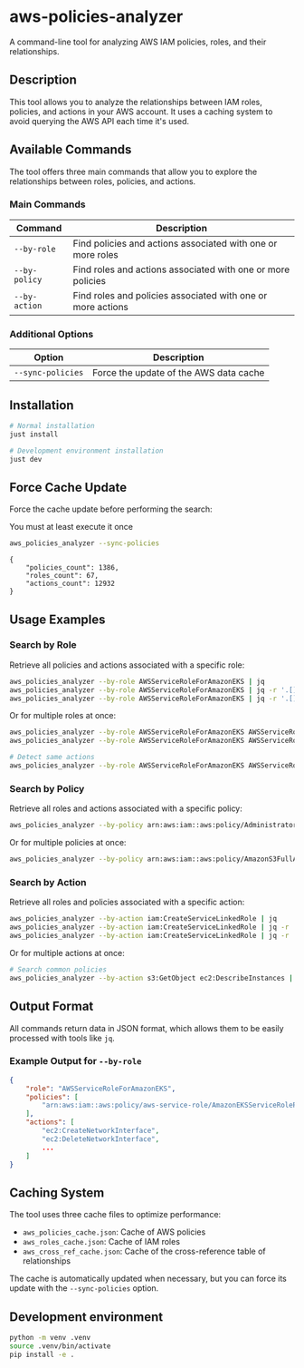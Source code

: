 # aws-policies-analyzer

A command-line tool for analyzing AWS IAM policies, roles, and their relationships.

## Description

This tool allows you to analyze the relationships between IAM roles, policies, and actions in your AWS account. It uses a caching system to avoid querying the AWS API each time it's used.

## Available Commands

The tool offers three main commands that allow you to explore the relationships between roles, policies, and actions.

### Main Commands

| Command       | Description                                                 |
| ------------- | ----------------------------------------------------------- |
| `--by-role`   | Find policies and actions associated with one or more roles |
| `--by-policy` | Find roles and actions associated with one or more policies |
| `--by-action` | Find roles and policies associated with one or more actions |

### Additional Options

| Option            | Description                            |
| ----------------- | -------------------------------------- |
| `--sync-policies` | Force the update of the AWS data cache |

## Installation

```bash
# Normal installation
just install

# Development environment installation
just dev
```

## Force Cache Update

Force the cache update before performing the search:

You must at least execute it once

```bash
aws_policies_analyzer --sync-policies
```

```text
{
    "policies_count": 1386,
    "roles_count": 67,
    "actions_count": 12932
}
```

## Usage Examples

### Search by Role

Retrieve all policies and actions associated with a specific role:

```bash
aws_policies_analyzer --by-role AWSServiceRoleForAmazonEKS | jq
aws_policies_analyzer --by-role AWSServiceRoleForAmazonEKS | jq -r '.[].policies[]'
aws_policies_analyzer --by-role AWSServiceRoleForAmazonEKS | jq -r '.[].actions[]'
```

Or for multiple roles at once:

```bash
aws_policies_analyzer --by-role AWSServiceRoleForAmazonEKS AWSServiceRoleForAmazonSSM | jq
aws_policies_analyzer --by-role AWSServiceRoleForAmazonEKS AWSServiceRoleForAmazonSSM | jq -r '.[]["policies"][]'

# Detect same actions
aws_policies_analyzer --by-role AWSServiceRoleForAmazonEKS AWSServiceRoleForAmazonSSM | jq -r '.[]["actions"][]' | sort | uniq -d
```

### Search by Policy

Retrieve all roles and actions associated with a specific policy:

```bash
aws_policies_analyzer --by-policy arn:aws:iam::aws:policy/AdministratorAccess | jq
```

Or for multiple policies at once:

```bash
aws_policies_analyzer --by-policy arn:aws:iam::aws:policy/AmazonS3FullAccess arn:aws:iam::aws:policy/AmazonEC2FullAccess | jq
```

### Search by Action

Retrieve all roles and policies associated with a specific action:

```bash
aws_policies_analyzer --by-action iam:CreateServiceLinkedRole | jq
aws_policies_analyzer --by-action iam:CreateServiceLinkedRole | jq -r '.[].policies[]'
aws_policies_analyzer --by-action iam:CreateServiceLinkedRole | jq -r '.[].action'
```

Or for multiple actions at once:

```bash
# Search common policies
aws_policies_analyzer --by-action s3:GetObject ec2:DescribeInstances | jq -r '.[]["policies"][]' | sort | uniq -d
```

## Output Format

All commands return data in JSON format, which allows them to be easily
processed with tools like `jq`.

### Example Output for `--by-role`

```json
{
    "role": "AWSServiceRoleForAmazonEKS",
    "policies": [
        "arn:aws:iam::aws:policy/aws-service-role/AmazonEKSServiceRolePolicy"
    ],
    "actions": [
        "ec2:CreateNetworkInterface",
        "ec2:DeleteNetworkInterface",
        ...
    ]
}
```

## Caching System

The tool uses three cache files to optimize performance:

- `aws_policies_cache.json`: Cache of AWS policies
- `aws_roles_cache.json`: Cache of IAM roles
- `aws_cross_ref_cache.json`: Cache of the cross-reference table of
  relationships

The cache is automatically updated when necessary, but you can force its update
with the `--sync-policies` option.

## Development environment

```bash
python -m venv .venv
source .venv/bin/activate
pip install -e .
```
